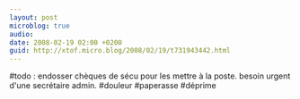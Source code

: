 ```yaml
---
layout: post
microblog: true
audio: 
date: 2008-02-19 02:00 +0200
guid: http://xtof.micro.blog/2008/02/19/t731943442.html
---
```

#todo : endosser chèques de sécu pour les mettre à la poste. besoin urgent d'une secrétaire admin.  #douleur #paperasse #déprime
